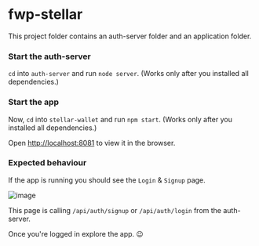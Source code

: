 # fwp-stellar

This project folder contains an auth-server folder and an application folder.

### Start the auth-server
`cd` into `auth-server` and run `node server`. (Works only after you installed all dependencies.)

### Start the app
Now, `cd` into `stellar-wallet` and run `npm start`. (Works only after you installed all dependencies.)

Open [http://localhost:8081](http://localhost:8081) to view it in the browser.

### Expected behaviour

If the app is running you should see the `Login` & `Signup` page.

![image](https://user-images.githubusercontent.com/32926158/127002353-934c3a1b-d3d4-45dc-beb8-fc3d0aa7bab9.png)


This page is calling `/api/auth/signup` or `/api/auth/login` from the auth-server.

Once you're logged in explore the app. 😉
